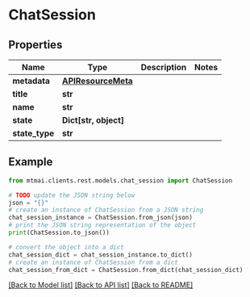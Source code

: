 # ChatSession


## Properties

Name | Type | Description | Notes
------------ | ------------- | ------------- | -------------
**metadata** | [**APIResourceMeta**](APIResourceMeta.md) |  | 
**title** | **str** |  | 
**name** | **str** |  | 
**state** | **Dict[str, object]** |  | 
**state_type** | **str** |  | 

## Example

```python
from mtmai.clients.rest.models.chat_session import ChatSession

# TODO update the JSON string below
json = "{}"
# create an instance of ChatSession from a JSON string
chat_session_instance = ChatSession.from_json(json)
# print the JSON string representation of the object
print(ChatSession.to_json())

# convert the object into a dict
chat_session_dict = chat_session_instance.to_dict()
# create an instance of ChatSession from a dict
chat_session_from_dict = ChatSession.from_dict(chat_session_dict)
```
[[Back to Model list]](../README.md#documentation-for-models) [[Back to API list]](../README.md#documentation-for-api-endpoints) [[Back to README]](../README.md)


